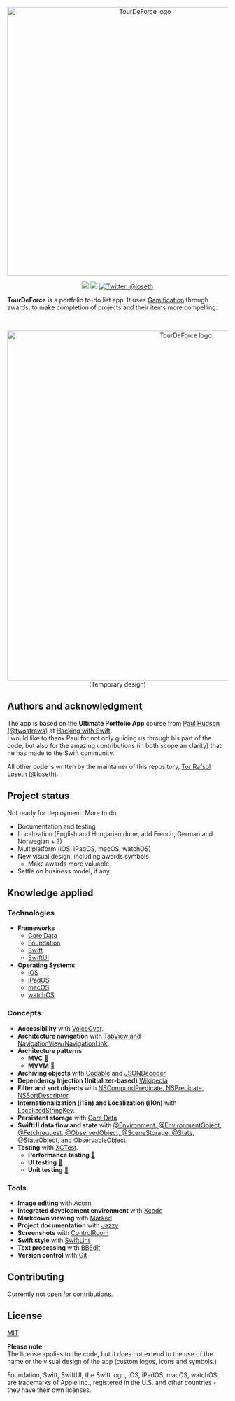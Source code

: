 <p align="center">
    <img src="https://www.infovital.no/tourdeforce/logo.png" alt="TourDeForce logo" width="614" maxHeight="171" />
</p>

<p align="center">
    <img src="https://img.shields.io/badge/iOS-14.0+-blue.svg" />
    <img src="https://img.shields.io/badge/Swift-5.0-brightgreen.svg" />
    <a href="https://twitter.com/loseth">
        <img src="https://img.shields.io/badge/Contact-@loseth-lightgrey.svg?style=flat" alt="Twitter: @loseth" />
    </a>
</p>

**TourDeForce** is a portfolio to-do list app.
It uses [Gamification](https://en.wikipedia.org/wiki/Gamification) through awards, to make completion of projects and their items more compelling. 

<br>

<p align="center">
    <img src="https://www.infovital.no/tourdeforce/promo.png" alt="TourDeForce logo" width="800" maxHeight="171" />
    (Temporary design)
</p>

## Authors and acknowledgment
The app is based on the **Ultimate Portfolio App** course from [Paul Hudson (@twostraws)](https://twitter.com/twostraws) at [Hacking with Swift](https://www.hackingwithswift.com/).  
I would like to thank Paul for not only guiding us through his part of the code, but also for the amazing contributions (in both scope an clarity) that he has made to the Swift community.

All other code is written by the maintainer of this repository, [Tor Rafsol Løseth (@loseth)](https://twitter.com/loseth).

## Project status
Not ready for deployment. More to do:

- Documentation and testing
- Localization (English and Hungarian done, add French, German and Norwegian + ?)
- Multiplatform (iOS, iPadOS, macOS, watchOS)
- New visual design, including awards symbols
	- Make awards more valuable
- Settle on business model, if any	

## Knowledge applied

### Technologies

- **Frameworks**
	- [Core Data](https://developer.apple.com/documentation/coredata)
	- [Foundation](https://developer.apple.com/documentation/foundation)
	- [Swift](https://developer.apple.com/documentation/swift/)
	- [SwiftUI](https://developer.apple.com/documentation/swiftui)
- **Operating Systems**
	- [iOS](https://developer.apple.com/ios/)
	- [iPadOS](https://developer.apple.com/ipados/)
	- [macOS](https://developer.apple.com/macos/)
	- [watchOS](https://developer.apple.com/watchos/)

### Concepts

- **Accessibility** with [VoiceOver](https://www.apple.com/accessibility/vision/).
- **Architecture navigation** with [TabView and NavigationView/NavigationLink](https://developer.apple.com/documentation/swiftui/view-layout-and-presentation).
- **Architecture patterns**
	- **MVC** [:link:](https://en.wikipedia.org/wiki/Model%E2%80%93view%E2%80%93controller)
	- **MVVM** [:link:](https://en.wikipedia.org/wiki/Model%E2%80%93view%E2%80%93viewmodel)
- **Archiving objects** with [Codable](https://developer.apple.com/documentation/swift/codable) and [JSONDecoder](https://developer.apple.com/documentation/foundation/jsondecoder)
- **Dependency Injection (Initializer-based)** [Wikipedia](https://en.wikipedia.org/wiki/Dependency_injection)  
- **Filter and sort objects** with [NSCompundPredicate, NSPredicate, NSSortDescriptor](https://developer.apple.com/documentation/foundation/filters_and_sorting).
- **Internationalization (i18n) and Localization (i10n)** with [LocalizedStringKey](https://developer.apple.com/documentation/xcode/localization).
- **Persistent storage** with [Core Data](https://developer.apple.com/documentation/coredata)
- **SwiftUI data flow and state** with [@Environment, @EnvironmentObject, @Fetchrequest, @ObservedObject, @SceneStorage, @State, @StateObject, and ObservableObject.](https://developer.apple.com/documentation/swiftui/state-and-data-flow)
- **Testing**  with [XCTest](https://developer.apple.com/documentation/xctest).
	- **Performance testing** [:link:](https://en.wikipedia.org/wiki/Software_performance_testing)
	- **UI testing** [:link:](https://en.wikipedia.org/wiki/Graphical_user_interface_testing)
	- **Unit testing** [:link:](https://en.wikipedia.org/wiki/Unit_testing)

### Tools

- **Image editing** with [Acorn](https://flyingmeat.com/acorn/)
- **Integrated development environment** with [Xcode](https://developer.apple.com/xcode/)
- **Markdown viewing** with [Marked](https://marked2app.com/)
- **Project documentation** with [Jazzy](https://github.com/realm/jazzy)
- **Screenshots** with [ControlRoom](https://github.com/twostraws/ControlRoom)
- **Swift style** with [SwiftLint](https://github.com/realm/SwiftLint)
- **Text processing** with [BBEdit](https://www.barebones.com/products/bbedit/)
- **Version control** with [Git](https://git-scm.com/)

## Contributing
Currently not open for contributions.

## License
[MIT](https://choosealicense.com/licenses/mit/)

**Please note**:  
The license applies to the code, but it does not extend to the use of the name or the visual design of the app (custom logos, icons and symbols.)  

Foundation, Swift, SwiftUI, the Swift logo, iOS, iPadOS, macOS, watchOS, are trademarks of Apple Inc., registered in the U.S. and other countries - they have their own licenses.
